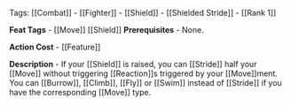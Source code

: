 Tags: [[Combat]] - [[Fighter]] - [[Shield]] - [[Shielded Stride]] - [[Rank 1]]

**Feat Tags** - [[Move]] [[Shield]]
**Prerequisites** - None.

**Action Cost** - [[Feature]] 

**Description** -  If your [[Shield]] is raised, you can [[Stride]] half your [[Move]] without triggering [[Reaction]]s triggered by your [[Move]]ment. You can [[Burrow]], [[Climb]], [[Fly]] or [[Swim]] instead of [[Stride]] if you have the corresponding [[Move]] type.